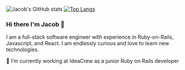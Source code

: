 


![Jacob's GitHub stats](https://github-readme-stats.vercel.app/api?username=jacobkagon&show_icons=true&theme=dark&layout=compact) [![Top Langs](https://github-readme-stats.vercel.app/api/top-langs/?username=jacobkagon&show_icons=true&theme=dark&layout=compact)](https://github.com/jacobkagon/github-readme-stats)

### Hi there I'm Jacob 👋

I am a full-stack software engineer with experience in Ruby-on-Rails, Javascript, and React. I am endlessly curious and love to learn new technologies. 

 🔭 I’m currently working at IdeaCrew as a junior Ruby on Rails developer

<!--
**jacobkagon/jacobkagon** is a ✨ _special_ ✨ repository because its `README.md` (this file) appears on your GitHub profile.

Here are some ideas to get you started:

-  I’m currently working on ...
- 👯 I’m looking to collaborate on ...
- 🤔 I’m looking for help with ...
- 💬 Ask me about ...
- 📫 How to reach me: ...
- 😄 Pronouns: ...
- ⚡ Fun fact: ...
🌱
-->
